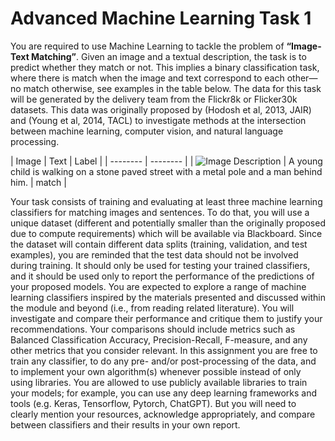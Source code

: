 # Advanced Machine Learning Task 1
You are required to use Machine Learning to tackle the problem of **“Image-Text Matching”**. Given an image and a textual description, the task is to predict whether they match or not. This implies a binary classification task, where there is match when the image and text correspond to each other—no match otherwise, see examples in the table below. The data for this task will be generated by the delivery team from the Flickr8k or Flicker30k datasets. This data was originally proposed by (Hodosh et al, 2013, JAIR) and (Young et al, 2014, TACL) to investigate methods at the intersection between machine learning, computer vision, and natural language processing.

| Image | Text | Label |
| -------- | -------- |
| ![Image Description](image_url) | A young child is walking on a stone paved street with a metal pole and a man behind him. | match |

Your task consists of training and evaluating at least three machine learning classifiers for matching images and sentences. To do that, you will use a unique dataset (different and potentially smaller than the originally proposed due to compute requirements) which will be available via Blackboard. Since the dataset will contain different data splits (training, validation, and test examples), you are reminded that the test data should not be involved during training. It should only be used for testing your trained classifiers, and it should be used only to report the performance of the predictions of your proposed models.
You are expected to explore a range of machine learning classifiers inspired by the materials presented and discussed within the module and beyond (i.e., from reading related literature). You will investigate and compare their performance and critique them to justify your recommendations. Your comparisons should include metrics such as Balanced Classification Accuracy, Precision-Recall, F-measure, and any other metrics that you consider relevant. In this assignment you are free to train any classifier, to do any pre- and/or post-processing of the data, and to implement your own algorithm(s) whenever possible instead of only using libraries. You are allowed to use publicly available libraries to train your models; for example, you can use any deep learning frameworks and tools (e.g. Keras, Tensorflow, Pytorch, ChatGPT). But you will need to clearly mention your resources, acknowledge appropriately, and compare between classifiers and their results in your own report.
